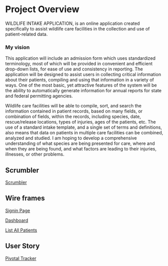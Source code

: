 # Project Overview
WILDLIFE INTAKE APPLICATION, is an online application created specifically to assist wildlife care facilities in the collection and use of patient-related data. 

### My vision
This application will include an admission form which uses standardized terminology, most of which will be provided in convenient and efficient drop-down lists, for ease of use and consistency in reporting. The application will be designed to assist users in collecting critical information about their patients, compiling and using that information in a variety of ways. One of the most basic, yet attractive features of the system will be the ability to automatically generate information for annual reports for state and federal permitting agencies.
 
Wildlife care facilities will be able to compile, sort, and search the information contained in patient records, based on many fields, or combination of fields, within the records, including species, date, rescue/release locations, types of injuries, ages of the patients, etc. The use of a standard intake template, and a single set of terms and definitions, also means that data on patients in multiple care facilities can be combined, analyzed and studied. I am hoping to develop a comprehensive understanding of what species are being presented for care, where and when they are being found, and what factors are leading to their injuries, illnesses, or other problems.

## Scrumbler
[Scrumbler](http://scrumblr.ca/wild_intake)

## Wire frames
[Signin Page](https://wireframe.cc/AF04DA)

[Dashboard](https://wireframe.cc/KpmMWs)

[List All Patients](https://wireframe.cc/QytMUs)

## User Story
[Pivotal Tracker](https://www.pivotaltracker.com/n/projects/2240241)